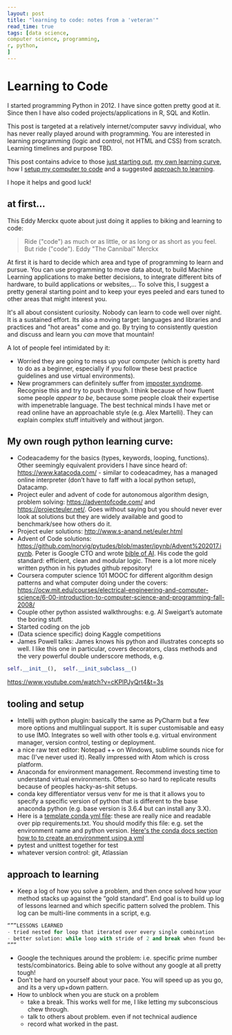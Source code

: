 ```yaml
---
layout: post
title: "learning to code: notes from a 'veteran'"
read_time: true
tags: [data science,
computer science, programming,
r, python,
]
---
```

# Learning to Code

I started programming Python in 2012. I have since gotten pretty good at it. Since then I have also coded projects/applications in R, SQL and Kotlin.

This post is targeted at a relatively internet/computer savvy individual, who has never really played around with programming. You are interested in learning programming (logic and control, not HTML and CSS) from scratch. Learning timelines and purpose TBD.

This post contains advice to those [just starting out](#at-first...), [my own learning curve](#), how I [setup my computer to code](#) and a suggested [approach to learning](#).

I hope it helps and good luck!

## at first...
This Eddy Merckx quote about just doing it applies to biking and learning to code:
> Ride ("code") as much or as little, or as long or as short as you feel. But ride ("code").
> Eddy "The Cannibal" Merckx

 At first it is hard to decide which area and type of programming to learn and pursue. You can use programming to move data about, to build Machine Learning applications to make better decisions, to integrate different bits of hardware, to build applications or websites,... To solve this, I suggest a pretty general starting point and to keep your eyes peeled and ears tuned to other areas that might interest you.

It's all about consistent curiosity. Nobody can learn to code well over night. It is a sustained effort. Its also a moving target: languages and libraries and practices and "hot areas" come and go. By trying to consistently question and discuss and learn you _can_ move that mountain!

A lot of people feel intimidated by it:
- Worried they are going to mess up your computer (which is pretty hard to do as a beginner, especially if you follow these best practice guidelines and use virtual environments).
- New programmers can definitely suffer from [imposter syndrome](https://en.wikipedia.org/wiki/Impostor_syndrome). Recognise this and try to push through. I think because of how fluent some people _appear to be_, because some people cloak their expertise with impenetrable language. The best technical minds I have met or read online have an approachable style (e.g. Alex Martelli). They can explain complex stuff intuitively and without jargon.

## My own rough python learning curve:
-	Codeacademy for the basics (types, keywords, looping, functions). Other seemingly equivalent providers I have since heard of: https://www.katacoda.com/ - similar to codeacadmey, has a managed online interpreter (don’t have to faff with a local python setup), Datacamp.
-	Project euler and advent of code for autonomous algorithm design, problem solving: https://adventofcode.com/ and https://projecteuler.net/. Goes without saying but you should never ever look at solutions but they are widely available and good to benchmark/see how others do it.
  - Project euler solutions: http://www.s-anand.net/euler.html
  - Advent of Code solutions: https://github.com/norvig/pytudes/blob/master/ipynb/Advent%202017.ipynb. Peter is Google CTO and wrote [bible of AI](http://aima.cs.berkeley.edu/). His code the gold standard: efficient, clean and modular logic. There is a lot more nicely written python in his pytudes github repository!
-	Coursera computer science 101 MOOC for different algorithm design patterns and what computer doing under the covers: https://ocw.mit.edu/courses/electrical-engineering-and-computer-science/6-00-introduction-to-computer-science-and-programming-fall-2008/
-	Couple other python assisted walkthroughs: e.g. Al Sweigart’s automate the boring stuff.
-	Started coding on the job
- (Data science specific) doing Kaggle competitions
-	James Powell talks: James knows his python and illustrates concepts so well. I like this one in particular, covers decorators, class methods and the very powerful double underscore methods, e.g.
```python
self.__init__(),  self.__init_subclass__()
```
https://www.youtube.com/watch?v=cKPlPJyQrt4&t=3s


## tooling and setup
-	Intellij with python plugin: basically the same as PyCharm but a few more options and multilingual support. It is super customisable and easy to use IMO. Integrates so well with other tools e.g. virtual environment manager, version control, testing or deployment.
- a nice raw text editor: Notepad ++ on Windows, sublime sounds nice for mac (I've never used it). Really impressed with Atom which is cross platform.
-	Anaconda for environment management. Recommend investing time to understand virtual environments. Often so-so hard to replicate results because of peoples hacky-as-shit setups.
  - conda key differentiator versus venv for me is that it allows you to specify a specific version of python that is different to the base anaconda python (e.g. base version is 3.6.4 but can install any 3.X).
  - Here is a [template conda yml file](/assets/2019-02-22-template_conda_env.yml): these are really nice and readable over pip requirements.txt. You should modify this file: e.g. set the environment name and python version. [Here's the conda docs section how to to create an environment using a yml](https://docs.conda.io/projects/conda/en/latest/user-guide/tasks/manage-environments.html#creating-an-environment-from-an-environment-yml-file)
-	pytest and unittest together for test
-	whatever version control: git, Atlassian

## approach to learning
-	Keep a log of how you solve a problem, and then once solved how your method stacks up against the “gold standard”. End goal is to build up log of lessons learned and which specific pattern solved the problem. This log can be multi-line comments in a script, e.g.

```python
“””LESSONS LEARNED
- tried nested for loop that iterated over every single combination
- better solution: while loop with stride of 2 and break when found because only need to consider odd numbers
”””
```

-	Google the techniques around the problem: i.e. specific prime number tests/combinatorics. Being able to solve without any google at all pretty tough!
-	Don’t be hard on yourself about your pace. You will speed up as you go, and its a very up+down pattern.
- How to unblock when you are stuck on a problem
  - take a break. This works well for me, I like letting my subconscious chew through.
  - talk to others about problem. even if not technical audience
  - record what worked in the past.
